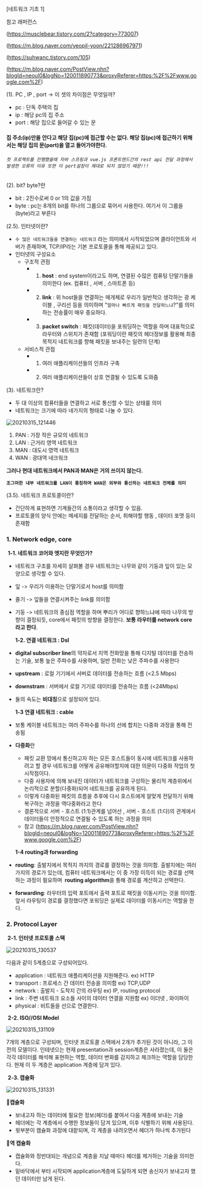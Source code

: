 [네트워크 기초 1]



참고 래퍼런스 

(https://musclebear.tistory.com/2?category=773007)

(https://m.blog.naver.com/yeopil-yoon/221286967971)

(https://suhwanc.tistory.com/105)

 (https://m.blog.naver.com/PostView.nhn?blogId=neoul0&logNo=120011890773&proxyReferer=https:%2F%2Fwww.google.com%2F)



(1). PC , IP , port -> 이 셋의 차이점은 무엇일까?

- pc : 단독 주택의 집
- ip : 해당 pc의 집 주소
- port : 해당 집으로 들어갈 수 있는 문



#### 집 주소(ip)만을 안다고 해당 집(pc)에 접근할 수는 없다. 해당 집(pc)에 접근하기 위해서는 해당 집의 문(port)을 열고 들어가야한다.

###### `첫 프로젝트를 진행했을때 자바 스프링과 vue.js 프론트엔드간의 rest api 전달 과정에서 발생한 오류의 이유 또한 이 port설정이 제대로 되지 않았기 때문!!!`



(2). bit? byte?란

- bit : 2진수로써 0 or 1의 값을 가짐
- byte : pc는 8개의 bit를 하나의 그룹으로 묶어서 사용한다. 여기서 이 그룹을 (byte)라고 부른다



(2.5). 인터넷이란?

- `수 많은 네트워크들을 연결하는 네트워크` 라는 의미에서 시작되었으며 클라이언트와 서버가 존재하며, TCP/IP라는 기본 프로토콜을 통해 제공되고 있다.
- 인터넷의 구성요소
  - 구조적 관점
    - 1. <b>host</b> : end system이라고도 하며, 연결된 수많은 컴퓨팅 단말기들을 의미한다 (ex. 컴퓨터 , 서버 , 스마트폰 등)
    - 2. <b>link</b> : 위 host들을 연결하는 매개체로 우리가 일반적으 생각하는 광 케이블 , 구리선 등을 의미하며 "`얼마나 빠르게 패킷을 전달하느냐`?"를 의미하는 전송률이 매우 중요하다.
    - 3. <b>packet switch</b> :  패킷(데이터)을 포워딩하는 역할을 하며 대표적으로 라우터와 스위치가 존재함 (포워딩이란 패킷의 헤더정보를 활용해 최종 목적지 네트워크를 향해 패킷을 보내주는 일련의 단계)
  - 서비스적 관점
    - 1. 여러 애플리케이션들의 인프라 구축
    - 2. 여러 애플리케이션들이 상호 연결될 수 있도록 도와줌



(3). 네트워크란?

- 두 대 이상의 컴퓨터들을 연결하고 서로 통신할 수 있는 상태를 의미
- 네트워크는 크기에 따라 네가지의 형태로 나눌 수 있다.

![20210315_121446](20210315_121446.png)

1. PAN : 가장 작은 규모의 네트워크
2. LAN : 근거리 영역 네트워크
3. MAN : 대도시 영역 네트워크
4. WAN : 광대역 네크워크



<b>그러나 현대 네트워크에서 PAN과 MAN은 거의 쓰이지 않는다.</b>

<b>`조그마한 내부 네트워크를 LAN이 통칭하며 WAN은 외부와 통신하는 네트워크 전체를 의미`</b>



(3.5). 네트워크 프로토콜이란?

- 간단하게 표현하면 기계들간의 소통이라고 생각할 수 있음.
- 프로토콜의 양식 안에는 메세지를 전달하는 순서, 취해야할 행동 , 데이터 포맷 등이 존재함



### 1. Network edge, core

​	<b>1-1. 네트워크 코어와 엣지란 무엇인가?</b>

- 네트워크 구조를 자세히 살펴볼 경우 네트워크는 나무와 같이 기둥과 잎이 있는 모양으로 생각할 수 있다.

- 잎 -> 우리가 이용하는 단말기로서 host를 의미함

- 줄기 -> 잎들을 연결시켜주는 link를 의미함

- 기둥 -> 네트워크의 중심점 역할을 하며 뿌리가 어디로 향하느냐에 따라 나무의 방향이 결정되듯, core에서 패킷의 방향을 결정한다. <b>보통 라우터를 network core라고 한다</b>.

  

  <b>1-2. 연결 네트워크 : Dsl</b>

- <b>digital subscriber line</b>의 약자로서 지역 전화망을 통해 디지털 데이터를 전송하는 기술, 보통 높은 주파수를 사용하며, 일반 전화는 낮은 주파수를 사용한다

- <b>upstream</b> : 로컬 기기에서 서버로 데이터를 전송하는 흐름 (<2.5 Mbps)

- <b>downstram</b> : 서버에서 로컬 기기로 데이터를 전송하는 흐름 (<24Mbps)

- 둘의 속도는 <b>비대칭</b>으로 설정되어 있다.

  

  <b>1-3 연결 네트워크 : cable</b>

- 보통 케이블 네트워크는 여러 주파수를 하나의 선에 합치는 다중화 과정을 통해 전송됨

- <b>다중화</b>란

  - 패킷 교환 망에서 통신하고자 하는 모든 호스트들이 동시에 네트워크를 사용하려고 할 경우 네트워크를 어떻게 공유해야할지에 대한 의문이 다중화 작업의 첫 시작점이다.
  - 다중 사용자에 의해 보내진 데이터가 네트워크를 구성하는 물리적 계층위에서 논리적으로 분할(다중화)되어 네트워크를 공유하게 된다.
  - 이렇게 다중화된 패킷의 흐름을 추후에 다시 호스트에게 알맞게 전달하기 위해 복구하는 과정을 역다중화라고 한다
  - 결론적으로 서버 - 호스트 (1:1)관계를 넘어선 , 서버 - 호스트 (1:다)의 관계에서 데이터들이 안정적으로 연결될 수 있도록 하는 과정을 의미
  - 참고 (https://m.blog.naver.com/PostView.nhn?blogId=neoul0&logNo=120011890773&proxyReferer=https:%2F%2Fwww.google.com%2F)

  

  <b>1-4 routing과 forwarding</b>

  

- <b>routing</b>: 출발지에서 목적지 까지의 경로를 결정하는 것을 의미함. 출발지에는 여러가지의 경로가 있는데, 컴퓨터 네트워크에서는 이 중 가장 이득이 되는 경로를 선택하는 과정이 필요하며 <b> routing algorithm</b>을 통해 경로를 계산하고 선택한다.

- <b>forwarding</b>: 라우터의 입력 포트에서 출력 포트로 패킷을 이동시키는 것을 의미함. 앞서 라우팅이 경로를 결정했다면 포워딩은 실제로 데이터를 이동시키는 역할을 한다. 



### 2. Protocol Layer

<b> 2-1. 인터넷 프로토콜 스택</b>



![20210315_130537](20210315_130537.png)





다음과 같이 5계층으로 구성되어있다.

- application : 네트워크 애플리케이션을 지원해준다. ex) HTTP
- transport : 프로세스 간 데이터 전송을 의미함 ex) TCP,UDP
- network : 출발지 - 도착지 간의 라우팅 ex) IP, routing protocol
- link : 주변 네트워크 요소들 사이의 데이터 연결을 지원함 ex) 이더넷 , 와이파이
- physical : 비트들을 선으로 연결한다.



​	<b>2-2. ISO//OSI Model</b>

![20210315_131109](20210315_131109.png)

7개의 계층으로 구성되며, 인터넷 프로토콜 스택에서 2개가 추가된 것이 아니라, 그 이전의 모델이다. 인테넷으는 현재 presentation과 session계층은 사라졌는데, 이 둘은 각각 데이터를 해석해 표현하는 역할, 데이터 변화를 감지하고 체크하는 역할을 담당한다. 현재 이 두 계층은 application 계층에 담겨 있다.



​	<b>2-3. 캡슐화</b>

![20210315_131331](20210315_131331.png)

:cake:<b>캡슐화</b>

- 보내고자 하는 데이터에 필요한 정보(헤더)를 붙여서 다음 계층에 보내는 기술
- 헤더에는 각 계층에서 수행한 정보들이 담겨 있으며, 이후 식별하기 위해 사용된다.
- 윗부분이 캠슐화 과정에 대핟되며, 각 계층을 내려오면서 헤더가 하나씩 추가된다



:pizza:<b>역 캡슐화</b>

- 캡슐화와 정반대되는 개념으로 계층을 지날 때마다 헤더를 제거하는 기술을 의미한다.
- 밑바닥에서 부터 시작되며 application계층에 도달하게 되면 송신자가 보내고자 했던 데이터만 남게 된다.


































